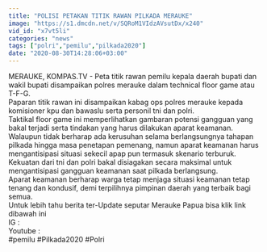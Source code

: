 ```yaml
---
title: "POLISI PETAKAN TITIK RAWAN PILKADA MERAUKE"
image: "https://s1.dmcdn.net/v/SQRoM1VIdzAVsutDx/x240"
vid_id: "x7vt5li"
categories: "news"
tags: ["polri","pemilu","pilkada2020"]
date: "2020-08-30T14:28:06+03:00"
---
```

MERAUKE,  KOMPAS.TV - Peta titik rawan pemilu kepala daerah bupati dan wakil bupati disampaikan  polres merauke dalam technical floor game  atau T-F-G.   <br>Paparan titik rawan ini disampaikan kabag ops polres merauke kepada  komisioner kpu  dan bawaslu serta  personil tni dan polri.   <br>Taktikal floor game ini memperlihatkan gambaran potensi gangguan yang bakal terjadi  serta tindakan yang harus dilakukan aparat keamanan.   <br>Walaupun tidak berharap ada kerusuhan selama berlangsungnya tahapan pilkada hingga masa penetapan pemenang, namun aparat keamanan harus mengantisipasi situasi sekecil apap pun termasuk skenario terburuk.   <br>Kekuatan dari tni dan  polri bakal disiagakan secara maksimal untuk mengantisipasi gangguan keamanan saat pilkada  berlangsung.   <br>Aparat keamanan berharap warga tetap menjaga situasi keamanan tetap tenang dan kondusif, demi terpilihnya pimpinan daerah yang terbaik bagi semua.   <br>Untuk lebih tahu berita ter-Update seputar Merauke Papua bisa klik link dibawah ini   <br>IG  :     <br>Youtube :    <br>#pemilu #Pilkada2020 #Polri   <br>
